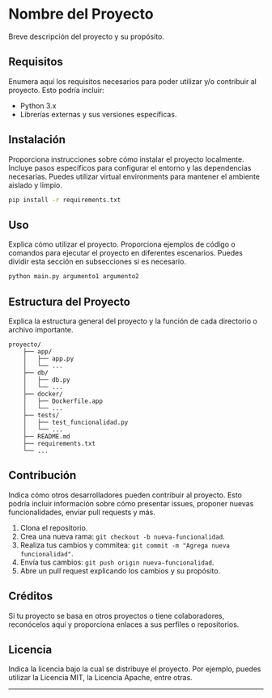 # Nombre del Proyecto

Breve descripción del proyecto y su propósito.

## Requisitos

Enumera aquí los requisitos necesarios para poder utilizar y/o contribuir al proyecto. Esto podría incluir:

- Python 3.x
- Librerías externas y sus versiones específicas.

## Instalación

Proporciona instrucciones sobre cómo instalar el proyecto localmente. Incluye pasos específicos para configurar el entorno y las dependencias necesarias. Puedes utilizar virtual environments para mantener el ambiente aislado y limpio.

```bash
pip install -r requirements.txt
```

## Uso

Explica cómo utilizar el proyecto. Proporciona ejemplos de código o comandos para ejecutar el proyecto en diferentes escenarios. Puedes dividir esta sección en subsecciones si es necesario.

```bash
python main.py argumento1 argumento2
```

## Estructura del Proyecto

Explica la estructura general del proyecto y la función de cada directorio o archivo importante.

```
proyecto/
    ├── app/
    │   ├── app.py
    │   └── ...
    ├── db/
    │   ├── db.py
    │   └── ...
    ├── docker/
    │   ├── Dockerfile.app
    │   └── ...
    ├── tests/
    │   ├── test_funcionalidad.py
    │   └── ...
    ├── README.md
    ├── requirements.txt
    └── ...
```

## Contribución

Indica cómo otros desarrolladores pueden contribuir al proyecto. Esto podría incluir información sobre cómo presentar issues, proponer nuevas funcionalidades, enviar pull requests y más.

1. Clona el repositorio.
2. Crea una nueva rama: `git checkout -b nueva-funcionalidad`.
3. Realiza tus cambios y commitea: `git commit -m "Agrega nueva funcionalidad"`.
4. Envía tus cambios: `git push origin nueva-funcionalidad`.
5. Abre un pull request explicando los cambios y su propósito.

## Créditos

Si tu proyecto se basa en otros proyectos o tiene colaboradores, reconócelos aquí y proporciona enlaces a sus perfiles o repositorios.

## Licencia

Indica la licencia bajo la cual se distribuye el proyecto. Por ejemplo, puedes utilizar la Licencia MIT, la Licencia Apache, entre otras.

---
